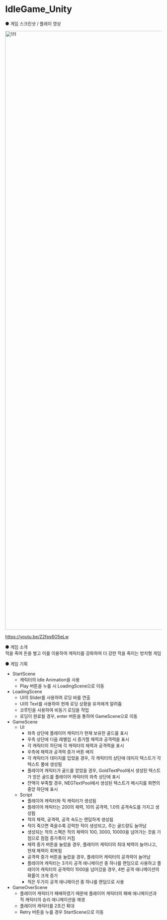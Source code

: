 # IdleGame_Unity

● 게임 스크린샷 / 플레이 영상<br>

<img width="1920" alt="111" src="https://github.com/sangwook1210/IdleGame_Unity/assets/112921582/88c4be44-31f5-402c-955d-aaa37f55d671">

https://youtu.be/Z2fps6O5eLw <br>

● 게임 소개<br>
적을 죽여 돈을 벌고 이를 이용하여 캐릭터를 강화하여 더 강한 적을 죽이는 방치형 게임

● 게임 기획
- StartScene
  - 캐릭터의 Idle Animation을 사용
  - Play 버튼을 누를 시 LoadingScene으로 이동
- LoadingScene
  - UI의 Slider를 사용하여 로딩 바를 연출
  - UI의 Text를 사용하여 현재 로딩 상황을 유저에게 알려줌
  - 코루틴을 사용하여 비동기 로딩을 작업
  - 로딩이 완료될 경우, enter 버튼을 통하여 GameScene으로 이동
- GameScene
  - UI
    - 좌측 상단에 플레이어 캐릭터가 현재 보유한 골드를 표시
    - 우측 상단에 다음 레벨업 시 증가할 체력과 공격력을 표시
    - 각 캐릭터의 하단에 각 캐릭터의 체력과 공격력을 표시
    - 우측에 체력과 공격력 증가 버튼 배치
    - 각 캐릭터가 데미지를 입었을 경우, 각 캐릭터의 상단에 데미지 텍스트가 각 텍스트 풀에 생성됨
    - 플레이어 캐릭터가 골드를 얻었을 경우, GoldTextPool에서 생성된 텍스트가 얻은 골드를 플레이어 캐릭터의 좌측 상단에 표시
    - 잔액이 부족할 경우, NEGTextPool에서 생성된 텍스트가 메시지를 화면의 중앙 하단에 표시
  - Script
    - 플레이어 캐릭터와 적 캐릭터가 생성됨
    - 플레이어 캐릭터는 200의 체력, 10의 공격력, 1.0의 공격속도를 가지고 생성됨
    - 적의 체력, 공격력, 공격 속도는 랜덤하게 생성됨
    - 적이 죽으면 죽을수록 강력한 적이 생성되고, 주는 골드량도 늘어남
    - 생성되는 적의 스펙은 적의 체력이 100, 3000, 10000을 넘어가는 것을 기점으로 점점 증가폭이 커짐
    - 체력 증가 버튼을 눌렀을 경우, 플레이어 캐릭터의 최대 체력이 늘어나고, 현재 체력이 회복됨
    - 공격력 증가 버튼을 눌렀을 경우, 플레이어 캐릭터의 공격력이 늘어남
    - 플레이어 캐릭터는 3가지 공격 애니메이션 중 하나를 랜덤으로 사용하고 플레이어 캐릭터의 공격력이 1000을 넘어갔을 경우, 4번 공격 애니메이션의 확률이 크게 증가
    - 적은 두가지 공격 애니메이션 중 하나를 랜덤으로 사용
- GameOverScene
  - 플레이어 캐릭터가 패배하였기 때문에 플레이어 캐릭터의 패배 애니메이션과 적 캐릭터의 승리 애니메이션을 재생
  - 플레이어 캐릭터를 2초간 확대
  - Retry 버튼을 누를 경우 StartScene으로 이동
